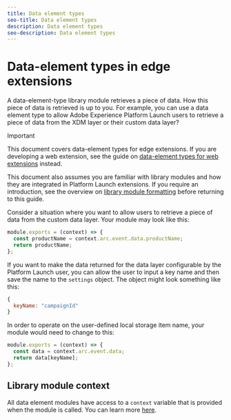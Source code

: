 ```yaml
---
title: Data element types
seo-title: Data element types
description: Data element types
seo-description: Data element types
---
```


# Data-element types in edge extensions

A data-element-type library module retrieves a piece of data. How this piece of data is retrieved is up to you. For example, you can use a data element type to allow Adobe Experience Platform Launch users to retrieve a piece of data from the XDM layer or their custom data layer?

>[!IMPORTANT]
>
>This document covers data-element types for edge extensions. If you are developing a web extension, see the guide on [data-element types for web extensions](../web/data-element-types.md) instead.
>
>This document also assumes you are familiar with library modules and how they are integrated in Platform Launch extensions. If you require an introduction, see the overview on [library module formatting](./format.md) before returning to this guide.

Consider a situation where you want to allow users to retrieve a piece of data from the custom data layer. Your module may look like this:

```js
module.exports = (context) => {
  const productName = context.arc.event.data.productName;
  return productName;
};
```

If you want to make the data returned for the data layer configurable by the Platform Launch user, you can allow the user to input a key name and then save the name to the `settings` object. The object might look something like this:

```js
{
  keyName: "campaignId"
}
```

In order to operate on the user-defined local storage item name, your module would need to change to this:

```js
module.exports = (context) => {
  const data = context.arc.event.data;
  return data[keyName];
};
```

## Library module context

All data element modules have access to a `context` variable that is provided when the module is called. You can learn more [here](./context.md).